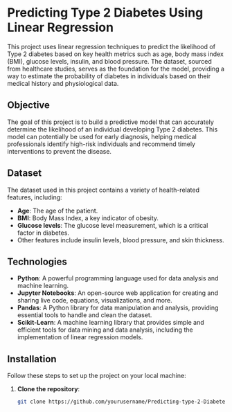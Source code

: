 # Predicting Type 2 Diabetes Using Linear Regression

This project uses linear regression techniques to predict the likelihood of Type 2 diabetes based on key health metrics such as age, body mass index (BMI), glucose levels, insulin, and blood pressure. The dataset, sourced from healthcare studies, serves as the foundation for the model, providing a way to estimate the probability of diabetes in individuals based on their medical history and physiological data.

## Objective 
The goal of this project is to build a predictive model that can accurately determine the likelihood of an individual developing Type 2 diabetes. This model can potentially be used for early diagnosis, helping medical professionals identify high-risk individuals and recommend timely interventions to prevent the disease.

## Dataset
The dataset used in this project contains a variety of health-related features, including:
- **Age**: The age of the patient.
- **BMI**: Body Mass Index, a key indicator of obesity.
- **Glucose levels**: The glucose level measurement, which is a critical factor in diabetes.
- Other features include insulin levels, blood pressure, and skin thickness.

## Technologies
- **Python**: A powerful programming language used for data analysis and machine learning.
- **Jupyter Notebooks**: An open-source web application for creating and sharing live code, equations, visualizations, and more.
- **Pandas**: A Python library for data manipulation and analysis, providing essential tools to handle and clean the dataset.
- **Scikit-Learn**: A machine learning library that provides simple and efficient tools for data mining and data analysis, including the implementation of linear regression models.

## Installation
Follow these steps to set up the project on your local machine:

1. **Clone the repository**:  
   ```bash
   git clone https://github.com/yourusername/Predicting-type-2-Diabetes-using-linear-regression.git
